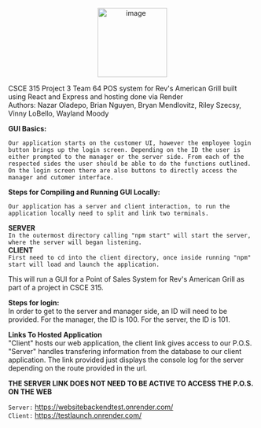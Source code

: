 <p align = "center" >
<img width="141" img_align="center" alt="image" src="https://media.github.tamu.edu/user/15818/files/9e027c1b-4fb5-4354-80aa-2b969bb72bc8">

                 
                                                              
                                                              
                                                              
                                                                                                                       
CSCE 315 Project 3 Team 64 POS system for Rev's American Grill built using React and Express and hosting done via Render <br>
Authors: Nazar Oladepo, Brian Nguyen, Bryan Mendlovitz, Riley Szecsy, Vinny LoBello, Wayland Moody 

**GUI Basics:** 

`Our application starts on the customer UI, however the employee login button brings up the login screen. Depending on the ID the user is either prompted to the manager or the server side. From each of the respected sides the user should be able to do the functions outlined. On the login screen there are also buttons to directly access the manager and cutomer interface.`

**Steps for Compiling and Running GUI Locally:** 

`Our application has a server and client interaction, to run the application locally need to split and link two terminals.`

**SERVER** \
`In the outermost directory calling "npm start" will start the server, where the server will began listening.` <br>
**CLIENT** \
`First need to cd into the client directory, once inside running "npm" start will load and launch the application.` 
  
This will run a GUI for a Point of Sales System for Rev's American Grill as part of a project in CSCE 315. 

**Steps for login:** \
In order to get to the server and manager side, an ID will need to be provided. For the manager, the ID is 100. For the server, the ID is 101.
  
  **Links To Hosted Application** <br>
  "Client" hosts our web application, the client link gives access to our P.O.S. "Server" handles transfering information from the database to our client application. The link provided just displays the console log for the server depending on the route provided in the url. <br>
  
  **THE SERVER LINK DOES NOT NEED TO BE ACTIVE TO ACCESS THE P.O.S. ON THE WEB** <br>
  
  `Server:` https://websitebackendtest.onrender.com/ <br>
  `Client:` https://testlaunch.onrender.com/
